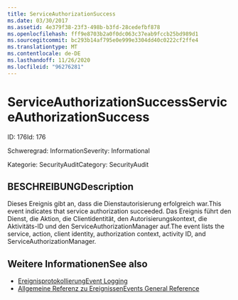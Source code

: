 ```yaml
---
title: ServiceAuthorizationSuccess
ms.date: 03/30/2017
ms.assetid: 4e379f38-23f3-498b-b3fd-28cedefbf878
ms.openlocfilehash: fff9e8703b2a0f0dc063c37eab9fccb25bd989d1
ms.sourcegitcommit: bc293b14af795e0e999e3304dd40c0222cf2ffe4
ms.translationtype: MT
ms.contentlocale: de-DE
ms.lasthandoff: 11/26/2020
ms.locfileid: "96276281"
---
```

# <a name="serviceauthorizationsuccess"></a><span data-ttu-id="324a9-102">ServiceAuthorizationSuccess</span><span class="sxs-lookup"><span data-stu-id="324a9-102">ServiceAuthorizationSuccess</span></span>

<span data-ttu-id="324a9-103">ID: 176</span><span class="sxs-lookup"><span data-stu-id="324a9-103">Id: 176</span></span>  
  
 <span data-ttu-id="324a9-104">Schweregrad: Information</span><span class="sxs-lookup"><span data-stu-id="324a9-104">Severity: Informational</span></span>  
  
 <span data-ttu-id="324a9-105">Kategorie: SecurityAudit</span><span class="sxs-lookup"><span data-stu-id="324a9-105">Category: SecurityAudit</span></span>  
  
## <a name="description"></a><span data-ttu-id="324a9-106">BESCHREIBUNG</span><span class="sxs-lookup"><span data-stu-id="324a9-106">Description</span></span>  

 <span data-ttu-id="324a9-107">Dieses Ereignis gibt an, dass die Dienstautorisierung erfolgreich war.</span><span class="sxs-lookup"><span data-stu-id="324a9-107">This event indicates that service authorization succeeded.</span></span> <span data-ttu-id="324a9-108">Das Ereignis führt den Dienst, die Aktion, die Clientidentität, den Autorisierungskontext, die Aktivitäts-ID und den ServiceAuthorizationManager auf.</span><span class="sxs-lookup"><span data-stu-id="324a9-108">The event lists the service, action, client identity, authorization context, activity ID, and ServiceAuthorizationManager.</span></span>  
  
## <a name="see-also"></a><span data-ttu-id="324a9-109">Weitere Informationen</span><span class="sxs-lookup"><span data-stu-id="324a9-109">See also</span></span>

- [<span data-ttu-id="324a9-110">Ereignisprotokollierung</span><span class="sxs-lookup"><span data-stu-id="324a9-110">Event Logging</span></span>](index.md)
- [<span data-ttu-id="324a9-111">Allgemeine Referenz zu Ereignissen</span><span class="sxs-lookup"><span data-stu-id="324a9-111">Events General Reference</span></span>](events-general-reference.md)
